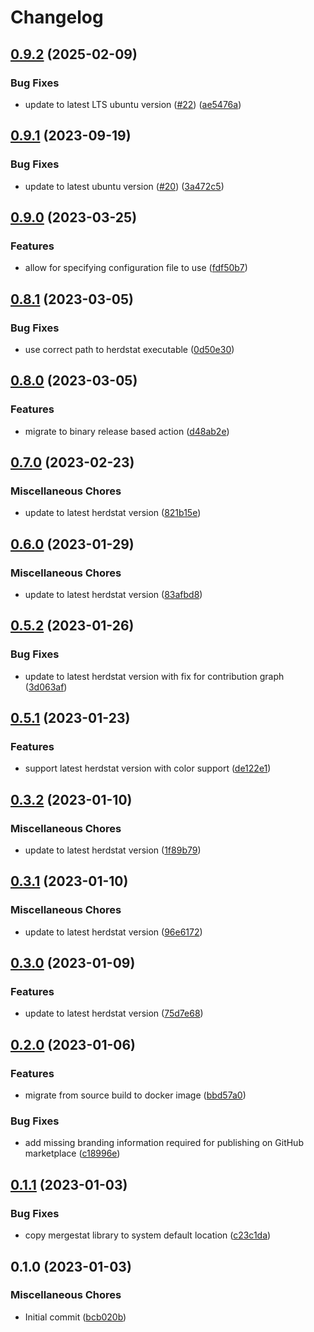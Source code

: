 # Changelog

## [0.9.2](https://github.com/herdstat/herdstat-action/compare/v0.9.1...v0.9.2) (2025-02-09)


### Bug Fixes

* update to latest LTS ubuntu version ([#22](https://github.com/herdstat/herdstat-action/issues/22)) ([ae5476a](https://github.com/herdstat/herdstat-action/commit/ae5476a4d8bcf24479cae2bcc146a13d4b13357a))

## [0.9.1](https://github.com/herdstat/herdstat-action/compare/v0.9.0...v0.9.1) (2023-09-19)


### Bug Fixes

* update to latest ubuntu version ([#20](https://github.com/herdstat/herdstat-action/issues/20)) ([3a472c5](https://github.com/herdstat/herdstat-action/commit/3a472c567692c726cd25ef53442eba5dced527ff))

## [0.9.0](https://github.com/herdstat/herdstat-action/compare/v0.8.1...v0.9.0) (2023-03-25)


### Features

* allow for specifying configuration file to use ([fdf50b7](https://github.com/herdstat/herdstat-action/commit/fdf50b795a71fe19e38d5896a08f26fe8001847f))

## [0.8.1](https://github.com/herdstat/herdstat-action/compare/v0.8.0...v0.8.1) (2023-03-05)


### Bug Fixes

* use correct path to herdstat executable ([0d50e30](https://github.com/herdstat/herdstat-action/commit/0d50e301becc61811c765dfd3079b80dd4af6df2))

## [0.8.0](https://github.com/herdstat/herdstat-action/compare/v0.7.0...v0.8.0) (2023-03-05)


### Features

* migrate to binary release based action ([d48ab2e](https://github.com/herdstat/herdstat-action/commit/d48ab2e8b49bf365c56b0a9299a5bdfb3eefb046))

## [0.7.0](https://github.com/herdstat/herdstat-action/compare/v0.6.0...v0.7.0) (2023-02-23)


### Miscellaneous Chores

* update to latest herdstat version ([821b15e](https://github.com/herdstat/herdstat-action/commit/821b15e66c1b933a32f012f8c2e7d2164cd7aa13))

## [0.6.0](https://github.com/herdstat/herdstat-action/compare/v0.5.2...v0.6.0) (2023-01-29)


### Miscellaneous Chores

* update to latest herdstat version ([83afbd8](https://github.com/herdstat/herdstat-action/commit/83afbd8b03aeb98459546d794bf496df98a7c21d))

## [0.5.2](https://github.com/herdstat/herdstat-action/compare/v0.5.1...v0.5.2) (2023-01-26)


### Bug Fixes

* update to latest herdstat version with fix for contribution graph ([3d063af](https://github.com/herdstat/herdstat-action/commit/3d063af5ef7565b33db5ca067525817a3531814e))

## [0.5.1](https://github.com/herdstat/herdstat-action/compare/v0.3.2...v0.5.1) (2023-01-23)


### Features

* support latest herdstat version with color support ([de122e1](https://github.com/herdstat/herdstat-action/commit/de122e198f858b343db88c7f0f6f70ed0e6398db))

## [0.3.2](https://github.com/herdstat/herdstat-action/compare/v0.3.1...v0.3.2) (2023-01-10)


### Miscellaneous Chores

* update to latest herdstat version ([1f89b79](https://github.com/herdstat/herdstat-action/commit/1f89b79f10a7d2b1f385810adb11c67ee8e8616e))

## [0.3.1](https://github.com/herdstat/herdstat-action/compare/v0.3.0...v0.3.1) (2023-01-10)


### Miscellaneous Chores

* update to latest herdstat version ([96e6172](https://github.com/herdstat/herdstat-action/commit/96e61727c2e9ea6dceb6f454d1f61f56afedad50))

## [0.3.0](https://github.com/herdstat/herdstat-action/compare/v0.2.0...v0.3.0) (2023-01-09)


### Features

* update to latest herdstat version ([75d7e68](https://github.com/herdstat/herdstat-action/commit/75d7e68a4556d6c17615e72e70217df7534fea96))

## [0.2.0](https://github.com/herdstat/herdstat-action/compare/v0.1.1...v0.2.0) (2023-01-06)


### Features

* migrate from source build to docker image ([bbd57a0](https://github.com/herdstat/herdstat-action/commit/bbd57a007a6e1312c82f13739f8e96f7cd8c7f6d))


### Bug Fixes

* add missing branding information required for publishing on GitHub marketplace ([c18996e](https://github.com/herdstat/herdstat-action/commit/c18996eaab08285e0367667dee66be9dc0e7dbd2))

## [0.1.1](https://github.com/herdstat/herdstat-action/compare/v0.1.0...v0.1.1) (2023-01-03)


### Bug Fixes

* copy mergestat library to system default location ([c23c1da](https://github.com/herdstat/herdstat-action/commit/c23c1da441eed5c437807b70a62d35db06fb4392))

## 0.1.0 (2023-01-03)


### Miscellaneous Chores

* Initial commit ([bcb020b](https://github.com/herdstat/herdstat-action/commit/bcb020b871ee32f82526c7e9a012a47bce38ac39))
